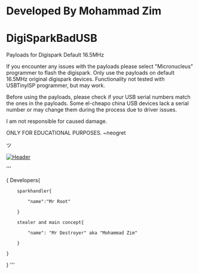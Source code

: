 # Developed By Mohammad Zim

# DigiSparkBadUSB
Payloads for Digispark Default 16.5MHz

If you encounter any issues with the payloads please select "Micronucleus" programmer to flash the digispark.
Only use the payloads on default 16.5MHz original digispark devices.
Functionality not tested with USBTinyISP programmer, but may work.

Before using the payloads, please check if your USB serial numbers match the ones in the payloads. Some el-cheapo china USB devices lack a serial number or may change them during the process due to driver issues.

I am not responsible for caused damage.

ONLY FOR EDUCATIONAL PURPOSES.
~neogret

ツ

[![Header](https://i.pcmag.com/imagery/articles/034Ds0HEhPXYGjpU93Ceu5H-4..v1641502294.jpg "Header")](https://www.pcmag.com)

'''

{
	Developers{
 
		sparkhandler{
  
			"name":"Mr Root"
   
		}
  
		stealer and main concept{
  
			"name": "Mr Destroyer" aka "Mohammad Zim"
   
		}
	
	}
}
'''
